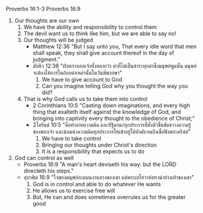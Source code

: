 Proverbs 16:1-3 
Proverbs 16:9

1. Our thoughts are our own
    1. We have the ability and responsibility to control them
    2. The devil want us to think like him, but we are able to say no!
    3. Our thoughts will be judged
        - Matthew 12:36 "But I say unto you, That every idle word that men shall speak, they shall give account thereof in the day of judgment."
        - มัทธิว 12:36 "ฝ่ายเราบอกเจ้าทั้งหลายว่า คำที่ไม่เป็นสาระทุกคำซึ่งมนุษย์พูดนั้น มนุษย์จะต้องให้การในถ้อยคำเหล่านั้นในวันพิพากษา"
            1. We have to give account to God
            2. Can you imagine telling God why you thought the way you did?
    4. That is why God calls us to take them into control
        - 2 Corinthians 10:5 "Casting down imaginations, and every high thing that exalteth itself against the knowledge of God, and bringing into captivity every thought to the obedience of Christ;"
        - 2โครินธ์ 10:5 "คือทำลายความคิด และทิฐิมานะทุกประการที่ตั้งตัวขึ้นขัดขวางความรู้ของพระเจ้า และน้อมนำความคิดทุกประการให้เข้าอยู่ใต้บังคับจนถึงเชื่อฟังพระคริสต์"
            1. We have to take control
            2. Bringing our thoughts under Christ's direction
            3. It is a responsibility that expects us to do
2. God can control as well
    - Proverbs 16:9 "A man's heart deviseth his way: but the LORD directeth his steps."
    - สุภาษิต 16:9 "ใจของมนุษย์กะแผนงานทางของเขา แต่พระเยโฮวาห์ทรงนำย่างเท้าของเขา"
        1. God is in control and able to do whatever He wants
        2. He allows us to exercise free will
        3. But, He can and does sometimes overrules us for the greater good